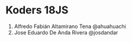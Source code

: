 # Koders 18JS

1. Alfredo Fabián Altamirano Tena @ahuahuachi
2. Jose Eduardo De Anda Rivera @josdandar
